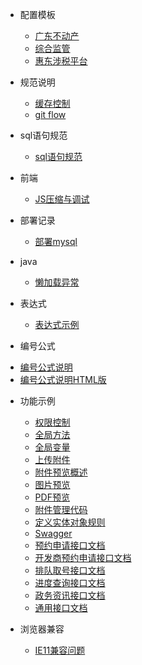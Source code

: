 * 配置模板

  - [广东不动产](ibase/配置模板/广东省不动产配置/config.properties.md)
  - [综合监管](ibase/配置模板/综合监管配置/config.properties.md)
  - [惠东涉税平台](ibase/配置模板/惠东县涉税平台/index.md)

* 规范说明
	- [缓存控制](ibase/缓存控制/缓存控制.md)
	- [git flow](ibase/gitFlow/gitFlow.md)	
* sql语句规范
  - [sql语句规范](ibase/java/定义实体类对象规则.md)
  
* 前端
	- [JS压缩与调试](ibase/前端/JS压缩与调试.md)
	
* 部署记录
	- [部署mysql](ibase/docker配置/mysql.md)	
* java
	- [懒加载异常](ibase/java/懒加载异常.md)
* 表达式
	- [表达式示例](ibase/表达式/表达式书写示例.md)
* 编号公式
- [编号公式说明](ibase/编号公式/index.md)
- [编号公式说明HTML版](ibase/编号公式/html.md)


* 功能示例
  - [权限控制](ibase/功能示例/权限控制.md)
  - [全局方法](ibase/功能示例/全局方法.md)
  - [全局变量](ibase/功能示例/全局变量.md)
  - [上传附件](ibase/功能示例/附件管理/上传附件.md)
  - [附件预览概述](ibase/功能示例/附件管理/附件预览概述.md)
  - [图片预览](ibase/功能示例/附件管理/图片预览.md)
  - [PDF预览](ibase/功能示例/附件管理/PDF预览.md)
  - [附件管理代码](ibase/功能示例/附件管理/附件管理代码.md)
  - [定义实体对象规则](ibase/功能示例/技巧总结/定义实体对象规则.md)
  - [Swagger](ibase/功能示例/swagger/swagger与springmvc整合配置.md)
  - [预约申请接口文档](ibase/功能示例/微信公众号/接口说明/预约申请.md)
  - [开发商预约申请接口文档](ibase/功能示例/微信公众号/接口说明/开发商预约申请.md)
  - [排队取号接口文档](ibase/功能示例/微信公众号/接口文档/排队取号.md)
  - [进度查询接口文档](ibase/功能示例/微信公众号/接口文档/进度查询.md)
  - [政务资讯接口文档](ibase/功能示例/微信公众号/接口文档/政务资讯.md)
  - [通用接口文档](ibase/功能示例/微信公众号/接口文档/通用接口.md)

* 浏览器兼容
  - [IE11兼容问题](ibase/浏览器兼容/IE11兼容问题.md)

